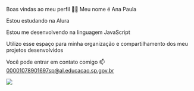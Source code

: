 Boas vindas ao meu perfil 💙💙
Meu nome é Ana Paula

Estou estudando na Alura

Estou me desenvolvendo na linguagem JavaScript

Utilizo esse espaço para minha organização e compartilhamento dos meu projetos desenvolvidos

Você pode entrar em contato comigo 📫
00001078901697sp@al.educacao.sp.gov.br

![](https://tenor.com/h30WgoY2YEY.gif)

